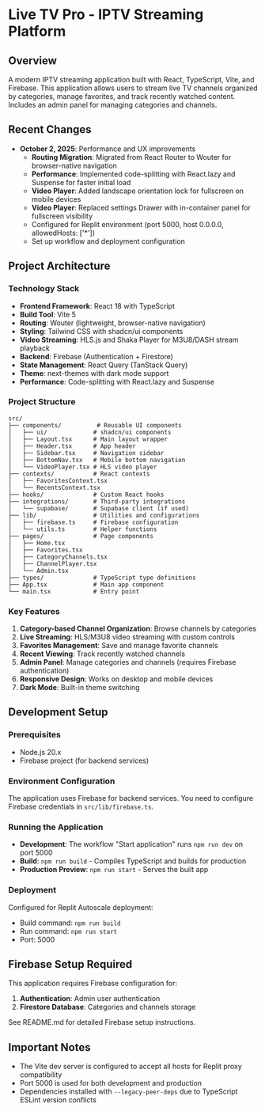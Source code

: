 # Live TV Pro - IPTV Streaming Platform

## Overview
A modern IPTV streaming application built with React, TypeScript, Vite, and Firebase. This application allows users to stream live TV channels organized by categories, manage favorites, and track recently watched content. Includes an admin panel for managing categories and channels.

## Recent Changes
- **October 2, 2025**: Performance and UX improvements
  - **Routing Migration**: Migrated from React Router to Wouter for browser-native navigation
  - **Performance**: Implemented code-splitting with React.lazy and Suspense for faster initial load
  - **Video Player**: Added landscape orientation lock for fullscreen on mobile devices
  - **Video Player**: Replaced settings Drawer with in-container panel for fullscreen visibility
  - Configured for Replit environment (port 5000, host 0.0.0.0, allowedHosts: ['*'])
  - Set up workflow and deployment configuration

## Project Architecture

### Technology Stack
- **Frontend Framework**: React 18 with TypeScript
- **Build Tool**: Vite 5
- **Routing**: Wouter (lightweight, browser-native navigation)
- **Styling**: Tailwind CSS with shadcn/ui components
- **Video Streaming**: HLS.js and Shaka Player for M3U8/DASH stream playback
- **Backend**: Firebase (Authentication + Firestore)
- **State Management**: React Query (TanStack Query)
- **Theme**: next-themes with dark mode support
- **Performance**: Code-splitting with React.lazy and Suspense

### Project Structure
```
src/
├── components/          # Reusable UI components
│   ├── ui/             # shadcn/ui components
│   ├── Layout.tsx      # Main layout wrapper
│   ├── Header.tsx      # App header
│   ├── Sidebar.tsx     # Navigation sidebar
│   ├── BottomNav.tsx   # Mobile bottom navigation
│   └── VideoPlayer.tsx # HLS video player
├── contexts/           # React contexts
│   ├── FavoritesContext.tsx
│   └── RecentsContext.tsx
├── hooks/              # Custom React hooks
├── integrations/       # Third-party integrations
│   └── supabase/       # Supabase client (if used)
├── lib/                # Utilities and configurations
│   ├── firebase.ts     # Firebase configuration
│   └── utils.ts        # Helper functions
├── pages/              # Page components
│   ├── Home.tsx
│   ├── Favorites.tsx
│   ├── CategoryChannels.tsx
│   ├── ChannelPlayer.tsx
│   └── Admin.tsx
├── types/              # TypeScript type definitions
├── App.tsx             # Main app component
└── main.tsx            # Entry point
```

### Key Features
1. **Category-based Channel Organization**: Browse channels by categories
2. **Live Streaming**: HLS/M3U8 video streaming with custom controls
3. **Favorites Management**: Save and manage favorite channels
4. **Recent Viewing**: Track recently watched channels
5. **Admin Panel**: Manage categories and channels (requires Firebase authentication)
6. **Responsive Design**: Works on desktop and mobile devices
7. **Dark Mode**: Built-in theme switching

## Development Setup

### Prerequisites
- Node.js 20.x
- Firebase project (for backend services)

### Environment Configuration
The application uses Firebase for backend services. You need to configure Firebase credentials in `src/lib/firebase.ts`.

### Running the Application
- **Development**: The workflow "Start application" runs `npm run dev` on port 5000
- **Build**: `npm run build` - Compiles TypeScript and builds for production
- **Production Preview**: `npm run start` - Serves the built app

### Deployment
Configured for Replit Autoscale deployment:
- Build command: `npm run build`
- Run command: `npm run start`
- Port: 5000

## Firebase Setup Required
This application requires Firebase configuration for:
1. **Authentication**: Admin user authentication
2. **Firestore Database**: Categories and channels storage

See README.md for detailed Firebase setup instructions.

## Important Notes
- The Vite dev server is configured to accept all hosts for Replit proxy compatibility
- Port 5000 is used for both development and production
- Dependencies installed with `--legacy-peer-deps` due to TypeScript ESLint version conflicts

